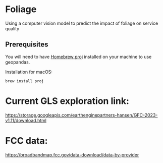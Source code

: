 # Foliage
Using a computer vision model to predict the impact of foliage on service quality

## Prerequisites
You will need to have [Homebrew proj](https://formulae.brew.sh/formula/proj) installed on your machine to use geopandas.  

Installation for macOS: 
```shell
brew install proj
```



# Current GLS exploration link:
https://storage.googleapis.com/earthenginepartners-hansen/GFC-2023-v1.11/download.html


# FCC data:
https://broadbandmap.fcc.gov/data-download/data-by-provider
